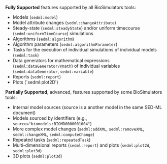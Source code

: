 **Fully Supported** features supported by all BioSimulators tools: 

- Models (`sedml:model`) 
- Model attribute changes (`sedml:changeAttribute`)
- Steady-state (`sedml:steadyState`) and/or uniform timecourse (`sedml:uniformTimeCourse`) simulations
- Algorithms (`sedml:algorithm`) 
- Algorithm parameters (`sedml:algorithmParameter`)
- Tasks for the execution of individual simulations of individual models (`sedml:task`) 
- Data generators for mathematical expressions (`sedml:dataGenerator/@math`) of individual variables (`sedml:dataGenerator`, `sedml:variable`) 
- Reports (`sedml:report`)
- Plots (`sedml:plot2D')
 
**Partially Supported**, advanced, features supported by some BioSimulators tools:

<!-- TODO what changes?-->

- Internal model sources (source is a another model in the same SED-ML document)
- Models sourced by identifiers (e.g., `source="biomodels:BIOMD0000001004"`)
- More complex model changes (`sedml:addXML`, `sedml:removeXML`, `sedml:changeXML`, `sedml:computeChange`)
- Repeated tasks (`sedml:repeatedTask`)
- Multi-dimensional reports (`sedml:report`) and plots (`sedml:plot2d`, `sedml:plot3d`)
- 3D plots (`sedml:plot3d`)
